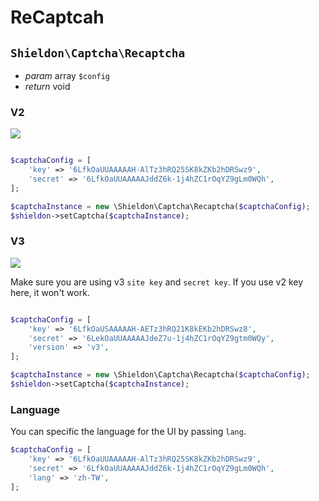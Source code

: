 # ReCaptcah

## `Shieldon\Captcha\Recaptcha`

- *param* array `$config`
- *return* void

### V2

![](https://i.imgur.com/rlsEwSG.png)
```php

$captchaConfig = [
    'key' => '6LfkOaUUAAAAAH-AlTz3hRQ25SK8kZKb2hDRSwz9',
    'secret' => '6LfkOaUUAAAAAJddZ6k-1j4hZC1rOqYZ9gLm0WQh',
];

$captchaInstance = new \Shieldon\Captcha\Recaptcha($captchaConfig);
$shieldon->setCaptcha($captchaInstance);
```

### V3

![](https://i.imgur.com/UTcle2h.png)

Make sure you are using v3 `site key` and `secret key`. If you use v2 key here, it won't work.

```php

$captchaConfig = [
    'key' => '6LfkOaUSAAAAAH-AETz3hRQ21K8kEKb2hDRSwz8',
    'secret' => '6LekOaUUAAAAAJdeZ7u-1j4hZC1rOqYZ9gtm0WQy',
    'version' => 'v3',
];

$captchaInstance = new \Shieldon\Captcha\Recaptcha($captchaConfig);
$shieldon->setCaptcha($captchaInstance);
```

### Language

You can specific the language for the UI by passing `lang`.

```php
$captchaConfig = [
    'key' => '6LfkOaUUAAAAAH-AlTz3hRQ25SK8kZKb2hDRSwz9',
    'secret' => '6LfkOaUUAAAAAJddZ6k-1j4hZC1rOqYZ9gLm0WQh',
    'lang' => 'zh-TW',
];
```